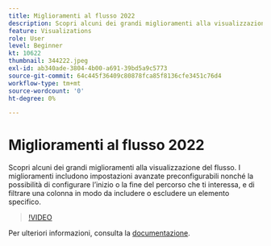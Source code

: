 ```yaml
---
title: Miglioramenti al flusso 2022
description: Scopri alcuni dei grandi miglioramenti alla visualizzazione del flusso. I miglioramenti includono impostazioni avanzate preconfigurabili nonché la possibilità di configurare l’inizio o la fine del percorso che ti interessa, e di filtrare una colonna in modo da includere o escludere un elemento specifico.
feature: Visualizations
role: User
level: Beginner
kt: 10622
thumbnail: 344222.jpeg
exl-id: ab340ade-3804-4b00-a691-39bd5a9c5773
source-git-commit: 64c445f36409c80878fca85f8136cfe3451c76d4
workflow-type: tm+mt
source-wordcount: '0'
ht-degree: 0%

---
```


# Miglioramenti al flusso 2022

Scopri alcuni dei grandi miglioramenti alla visualizzazione del flusso. I miglioramenti includono impostazioni avanzate preconfigurabili nonché la possibilità di configurare l’inizio o la fine del percorso che ti interessa, e di filtrare una colonna in modo da includere o escludere un elemento specifico.

>[!VIDEO](https://video.tv.adobe.com/v/3410742/?quality=12&learn=on&captions=ita)

Per ulteriori informazioni, consulta la [documentazione](https://experienceleague.adobe.com/docs/analytics/analyze/analysis-workspace/visualizations/flow/create-flow.html?lang=it).

